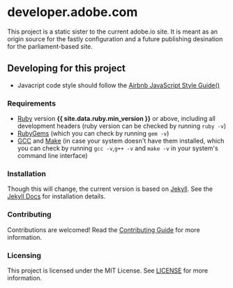 # developer.adobe.com

This project is a static sister to the current adobe.io site. It is meant as an origin source for the fastly configuration and a future publishing desination for the parliament-based site.

## Developing for this project

* Javacript code style should follow the [Airbnb JavaScript Style Guide()](https://github.com/airbnb/javascript)

### Requirements

* [Ruby](https://www.ruby-lang.org/en/downloads/) version **{{ site.data.ruby.min_version }}** or above, including all development headers (ruby version can be checked by running `ruby -v`)
* [RubyGems](https://rubygems.org/pages/download) (which you can check by running `gem -v`)
* [GCC](https://gcc.gnu.org/install/) and [Make](https://www.gnu.org/software/make/) (in case your system doesn't have them installed, which you can check by running `gcc -v`,`g++ -v`  and `make -v` in your system's command line interface)

### Installation

Though this will change, the current version is based on [Jekyll](https://jekyllrb.com/). See the [Jekyll Docs](https://jekyllrb.com/docs/) for installation details.

### Contributing

Contributions are welcomed! Read the [Contributing Guide](./.github/CONTRIBUTING.md) for more information.

### Licensing

This project is licensed under the MIT License. See [LICENSE](LICENSE) for more information.
